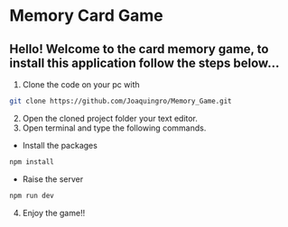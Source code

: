 # Memory Card Game
Hello! Welcome to the card memory game, to install this application follow the steps below...
---------------------------------------------------------------------------------------------
1. Clone the code on your pc with
```bash
git clone https://github.com/Joaquingro/Memory_Game.git
```
2. Open the cloned project folder your text editor.
3. Open terminal and type the following commands.

- Install the packages
```bash
npm install
```
- Raise the server
```bash
npm run dev
```
4. Enjoy the game!!
